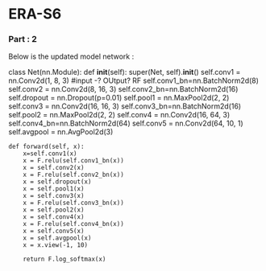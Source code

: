 # ERA-S6


### Part : 2

Below is the updated model network :

class Net(nn.Module):
    def __init__(self):
        super(Net, self).__init__()
        self.conv1 = nn.Conv2d(1, 8, 3) #input -? OUtput? RF
        self.conv1_bn=nn.BatchNorm2d(8)
        self.conv2 = nn.Conv2d(8, 16, 3)
        self.conv2_bn=nn.BatchNorm2d(16)
        self.dropout = nn.Dropout(p=0.01)
        self.pool1 = nn.MaxPool2d(2, 2)
        self.conv3 = nn.Conv2d(16, 16, 3)
        self.conv3_bn=nn.BatchNorm2d(16)
        self.pool2 = nn.MaxPool2d(2, 2)
        self.conv4 = nn.Conv2d(16, 64, 3)
        self.conv4_bn=nn.BatchNorm2d(64)
        self.conv5 = nn.Conv2d(64, 10, 1)
        self.avgpool = nn.AvgPool2d(3)

    def forward(self, x):
        x=self.conv1(x)
        x = F.relu(self.conv1_bn(x))
        x = self.conv2(x)
        x = F.relu(self.conv2_bn(x))
        x = self.dropout(x)
        x = self.pool1(x)
        x = self.conv3(x)
        x = F.relu(self.conv3_bn(x))
        x = self.pool2(x)
        x = self.conv4(x)
        x = F.relu(self.conv4_bn(x))
        x = self.conv5(x)
        x = self.avgpool(x)
        x = x.view(-1, 10)

        return F.log_softmax(x)

